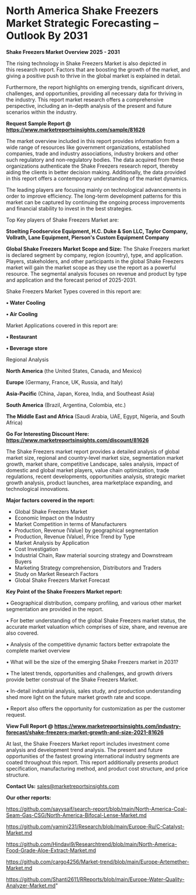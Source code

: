 # North America Shake Freezers Market Strategic Forecasting – Outlook By 2031

<Strong> Shake Freezers Market Overview 2025 - 2031</strong>

The rising technology in Shake Freezers Market is also depicted in this research report. Factors that are boosting the growth of the market, and giving a positive push to thrive in the global market is explained in detail.

Furthermore, the report highlights on emerging trends, significant drivers, challenges, and opportunities, providing all necessary data for thriving in the industry. This report market research offers a comprehensive perspective, including an in-depth analysis of the present and future scenarios within the industry.

<strong>Request Sample Report @ <a href=https://www.marketreportsinsights.com/sample/81626>https://www.marketreportsinsights.com/sample/81626</a></strong>

The market overview included in this report provides information from a wide range of resources like government organizations, established companies, trade and industry associations, industry brokers and other such regulatory and non-regulatory bodies. The data acquired from these organizations authenticate the Shake Freezers research report, thereby aiding the clients in better decision making. Additionally, the data provided in this report offers a contemporary understanding of the market dynamics.

The leading players are focusing mainly on technological advancements in order to improve efficiency. The long-term development patterns for this market can be captured by continuing the ongoing process improvements and financial stability to invest in the best strategies.

Top Key players of Shake Freezers Market are:

<strong>Stoelting Foodservice Equipment, H.C. Duke & Son LLC, Taylor Company, Vollrath, Lane Equipment, Pierson&#39;s Custom Equipment Company</strong>

<strong><b>Global Shake Freezers Market Scope and Size:</b></strong>
The Shake Freezers market is declared segment by company, region (country), type, and application. Players, stakeholders, and other participants in the global Shake Freezers market will gain the market scope as they use the report as a powerful resource. The segmental analysis focuses on revenue and product by type and application and the forecast period of 2025-2031.

Shake Freezers Market Types covered in this report are:

<strong>• Water Cooling

• Air Cooling</strong>

Market Applications covered in this report are:

<strong>• Restaurant

• Beverage store</strong> 

Regional Analysis

<strong>North America</strong> (the United States, Canada, and Mexico)

<strong>Europe</strong> (Germany, France, UK, Russia, and Italy)

<strong>Asia-Pacific</strong> (China, Japan, Korea, India, and Southeast Asia)

<strong>South America</strong> (Brazil, Argentina, Colombia, etc.)

<strong>The Middle East and Africa</strong> (Saudi Arabia, UAE, Egypt, Nigeria, and South Africa)

<strong>Go For Interesting Discount Here: <a href=https://www.marketreportsinsights.com/discount/81626>https://www.marketreportsinsights.com/discount/81626</a></strong>

The Shake Freezers market report provides a detailed analysis of global market size, regional and country-level market size, segmentation market growth, market share, competitive Landscape, sales analysis, impact of domestic and global market players, value chain optimization, trade regulations, recent developments, opportunities analysis, strategic market growth analysis, product launches, area marketplace expanding, and technological innovations.

<strong><b>Major factors covered in the report:</b></strong>
<ul>
  <li>Global Shake Freezers Market </li>
  <li>Economic Impact on the Industry</li>
  <li>Market Competition in terms of Manufacturers</li>
  <li>Production, Revenue (Value) by geographical segmentation</li>
  <li>Production, Revenue (Value), Price Trend by Type</li>
  <li>Market Analysis by Application</li>
  <li>Cost Investigation</li>
  <li>Industrial Chain, Raw material sourcing strategy and Downstream Buyers</li>
  <li>Marketing Strategy comprehension, Distributors and Traders</li>
  <li>Study on Market Research Factors</li>
  <li>Global Shake Freezers Market Forecast</li>
</ul>

<strong><b>Key Point of the Shake Freezers Market report:</b></strong>

• Geographical distribution, company profiling, and various other market segmentation are provided in the report.

• For better understanding of the global Shake Freezers market status, the accurate market valuation which comprises of size, share, and revenue are also covered.

• Analysis of the competitive dynamic factors better extrapolate the complete market overview

• What will be the size of the emerging Shake Freezers market in 2031?

• The latest trends, opportunities and challenges, and growth drivers provide better construal of the Shake Freezers Market.

• In-detail industrial analysis, sales study, and production understanding shed more light on the future market growth rate and scope.

• Report also offers the opportunity for customization as per the customer request.

<strong><b>View Full Report @ <a href=https://www.marketreportsinsights.com/industry-forecast/shake-freezers-market-growth-and-size-2021-81626>https://www.marketreportsinsights.com/industry-forecast/shake-freezers-market-growth-and-size-2021-81626</a></b></strong>


At last, the Shake Freezers Market report includes investment come analysis and development trend analysis. The present and future opportunities of the fastest growing international industry segments are coated throughout this report. This report additionally presents product specification, manufacturing method, and product cost structure, and price structure.

<strong>Contact Us:</strong>
sales@marketreportsinsights.com

<strong>Our other reports:</strong>

<a href=https://github.com/sayysaif/search-report/blob/main/North-America-Coal-Seam-Gas-CSG/North-America-Bifocal-Lense-Market.md>https://github.com/sayysaif/search-report/blob/main/North-America-Coal-Seam-Gas-CSG/North-America-Bifocal-Lense-Market.md</a>

<a href=https://github.com/yamini231/Research/blob/main/Europe-Ru/C-Catalyst-Market.md>https://github.com/yamini231/Research/blob/main/Europe-Ru/C-Catalyst-Market.md</a>

<a href=https://github.com/Hindavi9/Researchtrend/blob/main/North-America-Food-Grade-Aloe-Extract-Market.md>https://github.com/Hindavi9/Researchtrend/blob/main/North-America-Food-Grade-Aloe-Extract-Market.md</a>

<a href=https://github.com/cargo4256/Market-trend/blob/main/Europe-Artemether-Market.md>https://github.com/cargo4256/Market-trend/blob/main/Europe-Artemether-Market.md</a>

<a href=https://github.com/Shanti2611/RReports/blob/main/Europe-Water-Quality-Analyzer-Market.md>https://github.com/Shanti2611/RReports/blob/main/Europe-Water-Quality-Analyzer-Market.md</a>"

